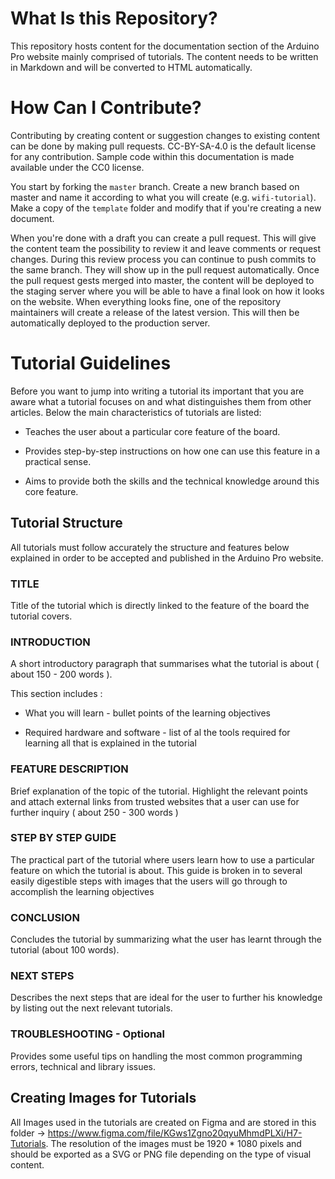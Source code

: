 # What Is this Repository?

This repository hosts content for the documentation section of the Arduino Pro website mainly comprised of tutorials. The content needs to be written in Markdown and will be converted to HTML automatically.

# How Can I Contribute?

Contributing by creating content or suggestion changes to existing content can be done by making pull requests. CC-BY-SA-4.0 is the default license for any contribution. Sample code within this documentation is made available under the CC0 license.

You start by forking the `master` branch. Create a new branch based on master and name it according to what you will create (e.g. `wifi-tutorial`). Make a copy of the `template` folder and modify that if you're creating a new document.

When you're done with a draft you can create a pull request. This will give the content team the possibility to review it and leave comments or request changes. During this review process you can continue to push commits to the same branch. They will show up in the pull request automatically. Once the pull request gests merged into master, the content will be deployed to the staging server where you will be able to have a final look on how it looks on the website. When everything looks fine, one of the repository maintainers will create a release of the latest version. This will then be automatically deployed to the production server.

# Tutorial Guidelines

Before you want to jump into writing a tutorial its important that you are aware what a tutorial focuses on and what distinguishes them from other articles. Below the main characteristics of tutorials are listed:

* Teaches the user about a particular core feature of the board.

* Provides  step-by-step instructions on how one can use this feature in a practical sense.

* Aims to provide both the skills and the technical knowledge around this core feature.

## Tutorial Structure

All tutorials must follow accurately the structure and features below explained in order to be accepted and published in the Arduino Pro website.

### TITLE

Title of the tutorial which is directly linked to the feature of the board the tutorial covers.

### INTRODUCTION

A short introductory paragraph that summarises what the tutorial is about   ( about 150 - 200 words ).

This section includes :

* What you will learn - bullet points of the learning objectives

* Required hardware and software - list of al the tools required for learning all that is explained in the tutorial

### FEATURE DESCRIPTION

Brief explanation of the topic of the tutorial. Highlight the relevant points and attach external  links from trusted websites that a user can use for further inquiry ( about 250 - 300 words )

### STEP BY STEP GUIDE

The practical part of the tutorial where users learn how to use a particular feature on which the tutorial is about. This guide is broken in to several easily digestible steps with images that the users will go through to accomplish the learning objectives

### CONCLUSION

Concludes the tutorial by summarizing what the user has learnt through the tutorial (about 100 words).

### NEXT STEPS

Describes the next steps that are ideal for the user to further his knowledge by listing out the next relevant tutorials.

### TROUBLESHOOTING  - Optional

Provides some useful tips on handling the most common programming errors, technical and library issues.

## Creating Images for Tutorials
All Images used in the tutorials are created on Figma and are stored in this folder → https://www.figma.com/file/KGws1Zgno20qyuMhmdPLXi/H7-Tutorials. The resolution of the images must be 1920 * 1080 pixels and should be exported as a SVG or PNG file depending on the type of visual content.  
